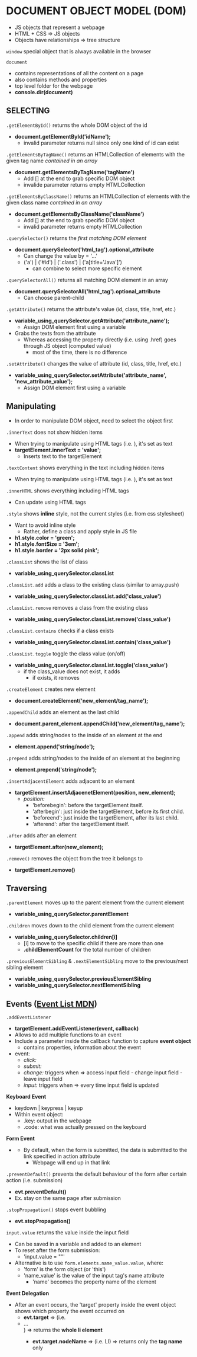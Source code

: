 # DOCUMENT OBJECT MODEL (DOM)

- JS objects that represent a webpage
- HTML + CSS => JS objects
- Objects have relationships => tree structure

`window` special object that is always available in the browser

`document`

  - contains representations of all the content on a page
  - also contains methods and properties
  - top level folder for the webpage
  - **console.dir(document)**

## SELECTING

`.getElementById()` returns the whole DOM object of the id

  - **document.getElementById('idName');**
    - invalid parameter returns null since only one kind of id can exist

`.getElementsByTagName()` returns an HTMLCollection of elements with the given tag name *contained in an array*

  - **document.getElementsByTagName('tagName')**
    - Add [] at the end to grab specific DOM object
    - invalide parameter returns empty HTMLCollection

`.getElementsByClassName()` returns an HTMLCollection of elements with the given class name *contained in an array*

  - **document.getElementsByClassName('className')**
    - Add [] at the end to grab specific DOM object
    - invalid parameter returns empty HTMLCollection

`.querySelector()` returns the *first matching DOM element*

  - **document.querySelector('html_tag').optional_attribute**
    - Can change the value by = '...'
    - ('a') | ('#id') | ('.class') | ('a[title='Java']')
      - can combine to select more specific element

`.querySelectorAll()` returns all matching DOM element in an array

  - **document.querySelectorAll('html_tag').optional_attribute**
    - Can choose parent-child

`.getAttribute()` returns the attribute's value (id, class, title, href, etc.)

  - **variable_using_querySelector.getAttribute('attribute_name');**
    - Assign DOM element first using a variable
  - Grabs the texts from the attribute
    - Whereas accessing the property directly (i.e. using .href) goes through JS object (computed value)
      - most of the time, there is no difference

`.setAttribute()` changes the value of attribute (id, class, title, href, etc.)

  - **variable_using_querySelector.setAttribute('attribute_name', 'new_attribute_value');**
    - Assign DOM element first using a variable

## Manipulating

- In order to manipulate DOM object, need to select the object first

`.innerText` does not show hidden items

  - When trying to manipulate using HTML tags (i.e. <strong></strong>), it's set as text
  - **targetElement.innerText = 'value';**
    - Inserts text to the targetElement

`.textContent` shows everything in the text including hidden items

  - When trying to manipulate using HTML tags (i.e. <strong></strong>), it's set as text

`.innerHTML` shows everything including HTML tags

  - Can update using HTML tags

`.style` shows **inline** style, not the current styles (i.e. from css stylesheet)

  - Want to avoid inline style
    - Rather, define a class and apply style in JS file
  - **h1.style.color = 'green';**
  - **h1.style.fontSize = '3em';**
  - **h1.style.border = '2px solid pink';**

`.classList` shows the list of class

  - **variable_using_querySelector.classList**

`.classList.add` adds a class to the existing class (similar to array.push)

  - **variable_using_querySelector.classList.add('class_value')**

`.classList.remove` removes a class from the existing class

  - **variable_using_querySelector.classList.remove('class_value')**

`.classList.contains` checks if a class exists

  - **variable_using_querySelector.classList.contain('class_value')**

`.classList.toggle` toggle the class value (on/off)

  - **variable_using_querySelector.classList.toggle('class_value')**
    - if the class_value does not exist, it adds
      - if exists, it removes

`.createElement` creates new element

  - **document.createElement('new_element/tag_name');**

`.appendChild` adds an element as the last child

  - **document.parent_element.appendChild('new_element/tag_name');**

`.append` adds string/nodes to the inside of an element at the end

  - **element.append('string/node');**

`.prepend` adds string/nodes to the inside of an element at the beginning

  - **element.prepend('string/node');**

`.insertAdjacentElement` adds adjacent to an element

  - **targetElement.insertAdjacenetElement(position, new_element);**
    - _position:_
      - 'beforebegin': before the targetElement itself.
      - 'afterbegin': just inside the targetElement, before its first child.
      - 'beforeend': just inside the targetElement, after its last child.
      - 'afterend': after the targetElement itself.

`.after` adds after an element

  - **targetElement.after(new_element);**

`.remove()` removes the object from the tree it belongs to

  - **targetElement.remove()**

## Traversing

`.parentElement` moves up to the parent element from the current element

- **variable_using_querySelector.parentElement**

`.children` moves down to the child element from the current element

- **variable_using_querySelector.children[i]**
  - [i] to move to the specific child if there are more than one
  - **.childElementCount** for the total number of children

`.previousElementSibling` & `.nextElementSibling` move to the previous/next sibling element

- **variable_using_querySelector.previousElementSibling**
- **variable_using_querySelector.nextElementSibling**

## Events ([Event List MDN](https://developer.mozilla.org/en-US/docs/Web/Events))

`.addEventListener`

- **targetElement.addEventListener(event, callback)**
- Allows to add multiple functions to an event
- Include a parameter inside the callback function to capture **event object**
  - contains properties, information about the event
- event:
  - _click:_
  - _submit:_
  - _change:_ triggers when => access input field - change input field - leave input field
  - _input:_ triggers when => every time input field is updated

**Keyboard Event**

- keydown | keypress | keyup
- Within event object:
  - .key: output in the webpage
  - .code: what was actually pressed on the keyboard

**Form Event**

- **<form action="/shelter">**
  - By default, when the form is submitted, the data is submitted to the link specified in action attribute
    - Webpage will end up in that link

`.preventDefault()` prevents the default behaviour of the form after certain action (i.e. submission)

- **evt.preventDefault()**
- Ex. stay on the same page after submission

`.stopPropagation()` stops event bubbling

- **evt.stopPropagation()**

`input.value` returns the value inside the input field

- Can be saved in a variable and added to an element
- To reset after the form submission:
  - 'input.value = ""'
- Alternative is to use `form.elements.name_value.value`, where:
  - 'form' is the form object (or 'this')
  - 'name_value' is the value of the input tag's name attribute
    - 'name' becomes the property name of the element

**Event Delegation**

- After an event occurs, the 'target' property inside the event object shows which property the event occurred on
  - **evt.target** => (i.e. <li>...</li>) => returns the **whole li element**
    - **evt.target.nodeName** => (i.e. LI) => returns only the **tag name** only